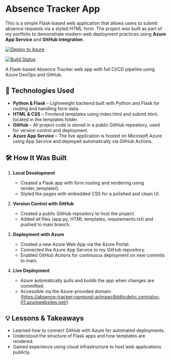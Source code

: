 # Absence Tracker App

This is a simple Flask-based web application that allows users to submit absence requests via a styled HTML form. The project was built as part of my portfolio to demonstrate modern web deployment practices using **Azure App Service** and **GitHub integration**.

[![Deploy to Azure](https://img.shields.io/badge/Deployed%20on-Azure-blue?logo=microsoftazure)](https://absence-tracker-raymond-avhrawc8ddhcdehc.centralus-01.azurewebsites.net/)

[![Build Status](https://dev.azure.com/your-org-name/your-project-name/_apis/build/status/your-pipeline-name?branchName=main)](https://dev.azure.com/your-org-name/your-project-name/_build/latest?definitionId=XX&branchName=main)


A Flask-based Absence Tracker web app with full CI/CD pipeline using Azure DevOps and GitHub.


## 🚀 Technologies Used

- **Python & Flask** – Lightweight backend built with Python and Flask for routing and handling form data.
- **HTML & CSS** – Frontend templates using index.html and submit.html, located in the templates folder.
- **GitHub** – All project code is stored in a public GitHub repository, used for version control and deployment.
- **Azure App Service** – The live application is hosted on Microsoft Azure using App Service and deployed automatically via GitHub Actions.

## 🛠️ How It Was Built

1. **Local Development**
   - Created a Flask app with form routing and rendering using render_template().
   - Styled the pages with embedded CSS for a polished and clean UI.

2. **Version Control with GitHub**
   - Created a public GitHub repository to host the project.
   - Added all files (app.py, HTML templates, requirements.txt) and pushed to main branch.

3. **Deployment with Azure**
   - Created a new Azure Web App via the Azure Portal.
   - Connected the Azure App Service to my GitHub repository.
   - Enabled GitHub Actions for continuous deployment on new commits to main.

4. **Live Deployment**
   - Azure automatically pulls and builds the app when changes are committed.
   - Accessible via the Azure-provided domain:  
     (https://absence-tracker-raymond-avhrawc8ddhcdehc.centralus-01.azurewebsites.net/)

## 💡 Lessons & Takeaways

- Learned how to connect GitHub with Azure for automated deployments.
- Understood the structure of Flask apps and how templates are rendered.
- Gained experience using cloud infrastructure to host web applications publicly.

